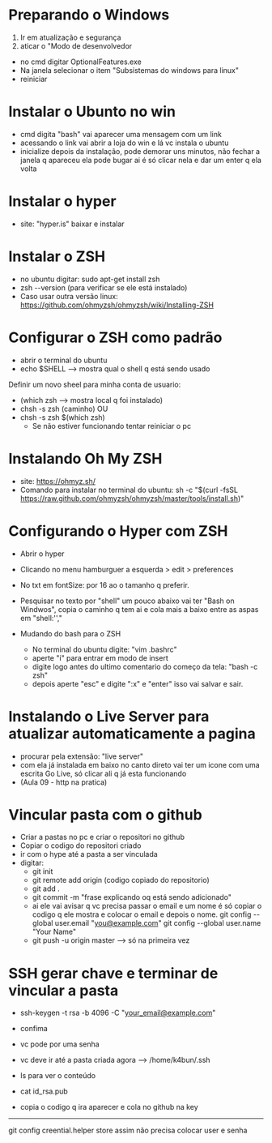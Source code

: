 # Preparando o Windows

1. Ir em atualização e segurança
2. aticar o "Modo de desenvolvedor

- no cmd digitar OptionalFeatures.exe
- Na janela selecionar o item "Subsistemas do windows para linux"
- reiniciar

# Instalar o Ubunto no win
- cmd digita "bash" vai aparecer uma mensagem com um link
- acessando o link vai abrir a loja do win e lá vc instala o ubuntu
- inicialize depois da instalação, pode demorar uns minutos, não fechar a janela q apareceu ela pode bugar ai é só clicar nela e dar um enter q ela volta 

# Instalar o hyper
- site: "hyper.is" baixar e instalar

# Instalar o ZSH
- no ubuntu digitar: sudo apt-get install zsh
- zsh --version (para verificar se ele está instalado)
- Caso usar outra versão linux: 
    https://github.com/ohmyzsh/ohmyzsh/wiki/Installing-ZSH

# Configurar o ZSH como padrão
- abrir o terminal do ubuntu
- echo $SHELL --> mostra qual o shell q está sendo usado

Definir um novo sheel para minha conta de usuario:
- (which zsh --> mostra local q foi instalado)
- chsh -s zsh (caminho) 
OU
- chsh -s zsh $(which zsh)
    - Se não estiver funcionando tentar reiniciar o pc

# Instalando Oh My ZSH
- site: https://ohmyz.sh/
- Comando para instalar no terminal do ubuntu:
sh -c "$(curl -fsSL https://raw.github.com/ohmyzsh/ohmyzsh/master/tools/install.sh)"

# Configurando o Hyper com ZSH
- Abrir o hyper
- Clicando no menu hamburguer a esquerda > edit > preferences
- No txt em fontSize: por 16 ao o tamanho q preferir.
- Pesquisar no texto por "shell" um pouco abaixo vai ter "Bash on Windwos", copia o caminho q tem ai e cola mais a baixo entre as aspas em "shell:'',"

- Mudando do bash para o ZSH
    - No terminal do ubuntu digite: "vim .bashrc"
    - aperte "i" para entrar em modo de insert
    - digite logo antes do ultimo comentario do começo da tela:
    "bash -c zsh"
    - depois aperte "esc" e digite ":x" e "enter" isso vai salvar e sair.


# Instalando o Live Server para atualizar automaticamente a pagina
 - procurar pela extensão: "live server"
 - com ela já instalada em baixo no canto direto vai ter um icone com uma escrita Go Live, só clicar ali q já esta funcionando
 - (Aula 09 - http na pratica)



# Vincular pasta com o github

- Criar a pastas no pc e criar o repositori no github
- Copiar o codigo do repositori criado
- ir com o hype até a pasta a ser vinculada
- digitar:
    - git init
    - git remote add origin (codigo copiado do repositorio)
    - git add .
    - git commit -m "frase explicando oq está sendo adicionado"
    - ai ele vai avisar q vc precisa passar o email e um nome é só copiar o codigo q ele mostra e colocar o email e depois o nome.
        git config --global user.email "you@example.com"
        git config --global user.name "Your Name"
    - git push -u origin master --> só na primeira vez 

# SSH gerar chave e terminar de vincular a pasta

- ssh-keygen -t rsa -b 4096 -C "your_email@example.com"
- confima
- vc pode por uma senha

- vc deve ir até a pasta criada agora --> /home/k4bun/.ssh
- ls para ver o conteúdo
- cat id_rsa.pub
- copia o codigo q ira aparecer e cola no github na key

------------------------

git config creential.helper store
assim não precisa colocar user e senha